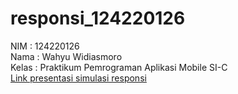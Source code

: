 # responsi_124220126
NIM : 124220126<br>
Nama : Wahyu Widiasmoro<br>
Kelas : Praktikum Pemrograman Aplikasi Mobile SI-C<br>
[Link presentasi simulasi responsi](https://youtu.be/PgDSRhZvOCw)

